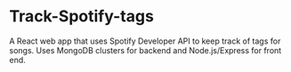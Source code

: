 # Track-Spotify-tags
A React web app that uses Spotify Developer API to keep track of tags for songs.
Uses MongoDB clusters for backend and Node.js/Express for front end.
